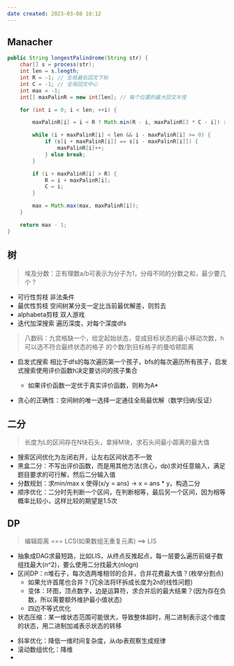 ```yaml
---
date created: 2023-03-08 18:12
---
```


## Manacher

```java
public String longestPalindrome(String str) {
    char[] s = process(str);
    int len = s.length;
    int R = -1; // 全局最右回文下标
    int C = -1; // 全局回文中心
    int max = -1;
    int[] maxPalinR = new int[len]; // 每个位置的最大回文半径

    for (int i = 0; i < len; ++i) {

        maxPalinR[i] = i < R ? Math.min(R - i, maxPalinR[2 * C - i]) : 1;

        while (i + maxPalinR[i] < len && i - maxPalinR[i] >= 0) {
            if (s[i + maxPalinR[i]] == s[i - maxPalinR[i]]) {
                maxPalinR[i]++;
            } else break;
        }

        if (i + maxPalinR[i] > R) {
            R = i + maxPalinR[i];
            C = i;
        }

        max = Math.max(max, maxPalinR[i]);
    }

    return max - 1;
}
```

## 树

> 埃及分数：正有理数a/b可表示为分子为1，分母不同的分数之和，最少要几个？

* 可行性剪枝 非法条件
* 最优性剪枝 空间树某分支一定比当前最优解差，则剪去
* alphabeta剪枝 双人游戏
* 迭代加深搜索 遍历深度，对每个深度dfs

> 八数码：九宫格缺一个，给定起始状态，变成目标状态的最小移动次数，h可以选不符合最终状态的格子 的个数/到目标格子的曼哈顿距离

* 启发式搜索 相比于dfs的每次遍历第一个孩子，bfs的每次遍历所有孩子，启发式搜索使用评价函数h决定要访问的孩子集合
  * 如果评价函数一定优于真实评价函数，则称为A*

* 贪心的正确性：空间树的唯一选择一定通往全局最优解（数学归纳/反证）

## 二分

> 长度为L的区间存在N块石头，拿掉M块，求石头间最小距离的最大值

* 搜索区间优化为左闭右开，让左右区间状态不一致
* 黑盒二分：不写出评价函数，而是用其他方法(贪心，dp)求对任意输入，满足题目要求的可行解，然后二分输入值
* 分数规划：求min/max x 使得(x/y = ans) -> x = ans * y，构造二分
* 顺序优化：二分时先判断一个区间，在判断相等，最后另一个区间，因为相等概率比较小，这样比较的期望是1.5次

## DP

> 编辑距离 === LCS(如果数组无重复元素) ==> LIS

* 抽象成DAG求最短路，比如LIS，从终点反推起点，每一层要么遍历前缀子数组找最大(n^2)，要么使用二分找最大(nlogn)
* 区间DP：n堆石子，每次选两堆相邻的合并，合并花费最大值？(枚举分割点)
  * 如果允许首尾也合并？(冗余法将环拆成长度为2n的线性问题)
  * 变体：环图，顶点数字，边是运算符，求合并后的最大结果？(因为存在负数，所以需要额外维护最小值状态)
  * 四边不等式优化
* 状态压缩：某一维状态范围可能很大，导致整体超时，用二进制表示这个维度的状态，用二进制加减表示状态的转移
- 斜率优化：降低一维时间复杂度，从dp表观察生成规律
- 滚动数组优化：降维
- 